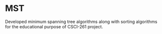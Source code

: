 # MST
Developed minimum spanning tree algorithms along with sorting algorithms for the educational purpose of CSCI-261 project. 
